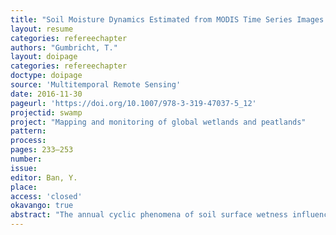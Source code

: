 ```yaml
---
title: "Soil Moisture Dynamics Estimated from MODIS Time Series Images."
layout: resume
categories: refereechapter
authors: "Gumbricht, T."
layout: doipage
categories: refereechapter
doctype: doipage
source: 'Multitemporal Remote Sensing'
date: 2016-11-30
pageurl: 'https://doi.org/10.1007/978-3-319-47037-5_12'
projectid: swamp
project: "Mapping and monitoring of global wetlands and peatlands"
pattern:
process:
pages: 233–253
number:
issue:
editor: Ban, Y.
place:
access: 'closed'
okavango: true
abstract: "The annual cyclic phenomena of soil surface wetness influences for instance vegetation growth, drought, flooding, and soil properties. This study presents an attempt to define metrics relevant for capturing the soil moisture dynamics from an annual series of wetness estimates derived from global Moderate-resolution imaging spectroradiometer (MODIS) images. Different algorithms for both smoothing and gap-filling the time series are tested with the results compared to in-situ data. Neither the smoothing nor the gap-filling improve the capturing of the surface wetness phenology compared to using unsmoothed time series data. The smoothing, however removes the effects of erratic rainfall events and noise, and the smoothed time series was considered more robust for identification of wetness phenology. Metrics capturing the global surface wetness phenology for 2011, extracted after smoothing using a simplified locally weighted scatterplot smoothing (LOWESS) model, are presented at a spatial resolution of 500 m for the calendar year 2011."
---
```

